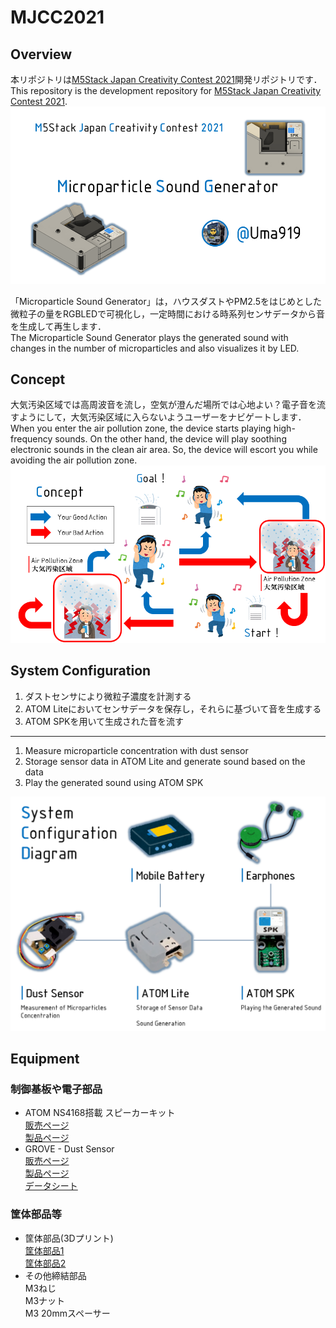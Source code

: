# MJCC2021
## Overview
本リポジトリは[M5Stack Japan Creativity Contest 2021](https://info.switch-science.com/m5stack-creativity-contest-2021)開発リポジトリです．  
This repository is the development repository for [M5Stack Japan Creativity Contest 2021](https://info.switch-science.com/m5stack-creativity-contest-2021).  
<img src="./doc/slide_1.png" width="640px">  

「Microparticle Sound Generator」は，ハウスダストやPM2.5をはじめとした微粒子の量をRGBLEDで可視化し，一定時間における時系列センサデータから音を生成して再生します．  
The Microparticle Sound Generator plays the generated sound with changes in the number of microparticles and also visualizes it by LED.  

## Concept
大気汚染区域では高周波音を流し，空気が澄んだ場所では心地よい？電子音を流すようにして，大気汚染区域に入らないようユーザーをナビゲートします．  
When you enter the air pollution zone, the device starts playing high-frequency sounds. On the other hand, the device will play soothing electronic sounds in the clean air area. So, the device will escort you while avoiding the air pollution zone.  
<img src="./doc/slide_2.png" width="640px">

## System Configuration
1. ダストセンサにより微粒子濃度を計測する  
2. ATOM Liteにおいてセンサデータを保存し，それらに基づいて音を生成する  
3. ATOM SPKを用いて生成された音を流す  
---
1. Measure microparticle concentration with dust sensor
2. Storage sensor data in ATOM Lite and generate sound based on the data
3. Play the generated sound using ATOM SPK  
<img src="./doc/SystemConfigurationDiagram.png" width="640px">

## Equipment
### 制御基板や電子部品
 * ATOM NS4168搭載 スピーカーキット  
   [販売ページ](https://ssci.to/7092)  
   [製品ページ](https://docs.m5stack.com/en/atom/atom_spk?id=product-features)    
 * GROVE - Dust Sensor  
   [販売ページ](https://ssci.to/3081)  
   [製品ページ](https://wiki.seeedstudio.com/jp/Grove-Dust_Sensor/)  
   [データシート](https://files.seeedstudio.com/wiki/Grove_Dust_Sensor/resource/Grove_-_Dust_sensor.pdf)  
### 筐体部品等
* 筐体部品(3Dプリント)  
  [筐体部品1](./stl/3dp_parts_1.stl)  
  [筐体部品2](./stl/3dp_parts_2.stl) 
* その他締結部品  
  M3ねじ  
  M3ナット  
  M3 20mmスペーサー
